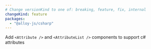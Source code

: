 ```yaml
---
# Change versionKind to one of: breaking, feature, fix, internal
changeKind: feature
packages:
  - "@alloy-js/csharp"
---
```


Add `<Attribute />` and `<AttributeList />` components to support c# attributes
